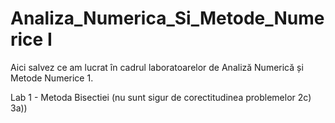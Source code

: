 # Analiza_Numerica_Si_Metode_Numerice I

Aici salvez ce am lucrat în cadrul laboratoarelor de Analiză Numerică și Metode Numerice 1. 

Lab 1 - Metoda Bisectiei (nu sunt sigur de corectitudinea problemelor 2c) 3a))

